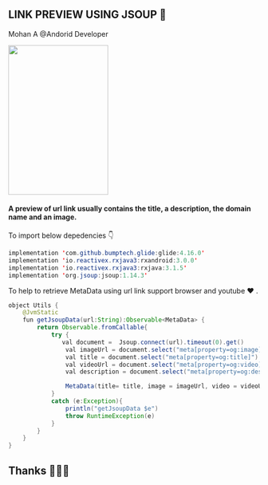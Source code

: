 ## LINK PREVIEW USING JSOUP 🔗

Mohan A @Andorid Developer

<img width="200" height="300" src="https://s7.ezgif.com/tmp/ezgif-7-93d6510358.gif">

#### A preview of url link usually contains the title, a description, the domain name and an image.

To import below depedencies 👇
```java
implementation 'com.github.bumptech.glide:glide:4.16.0'
implementation 'io.reactivex.rxjava3:rxandroid:3.0.0'
implementation 'io.reactivex.rxjava3:rxjava:3.1.5'
implementation 'org.jsoup:jsoup:1.14.3'
```
To help to retrieve MetaData using url link support browser and youtube ❤️ .

```java
object Utils {
    @JvmStatic
    fun getJsoupData(url:String):Observable<MetaData> {
        return Observable.fromCallable{
            try {
               val document =  Jsoup.connect(url).timeout(0).get()
                val imageUrl = document.select("meta[property=og:image]").attr("content")
                val title = document.select("meta[property=og:title]").attr("content")
                val videoUrl = document.select("meta[property=og:video]").attr("content")
                val description = document.select("meta[property=og:description]").attr("content")

                MetaData(title= title, image = imageUrl, video = videoUrl, description = description)
            }
            catch (e:Exception){
                println("getJsoupData $e")
                throw RuntimeException(e)
            }
        }
    }
}
```
## Thanks 👨🏻‍💻

